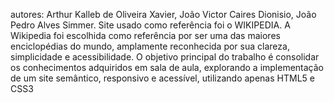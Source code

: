autores: Arthur Kalleb de Oliveira Xavier, João Victor Caires Dionisio, João Pedro Alves Simmer.
Site usado como referência foi o WIKIPEDIA.
A Wikipedia foi escolhida como referência por ser uma das maiores enciclopédias do mundo, amplamente reconhecida por sua clareza, simplicidade e acessibilidade.
O objetivo principal do trabalho é consolidar os conhecimentos adquiridos em sala de aula, explorando a implementação de um site semântico, responsivo e acessível, utilizando apenas HTML5 e CSS3
